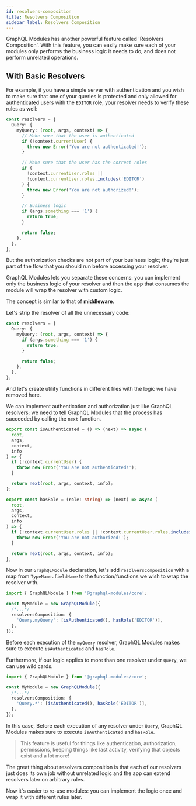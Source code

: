 ```yaml
---
id: resolvers-composition
title: Resolvers Composition
sidebar_label: Resolvers Composition
---
```


GraphQL Modules has another powerful feature called 'Resolvers Composition'.
With this feature, you can easily make sure each of your modules only performs the business logic it needs to do, and does not perform unrelated operations.

## With Basic Resolvers

For example, if you have a simple server with authentication and you wish to make sure that one of your queries is protected and only allowed for authenticated users with the `EDITOR` role, your resolver needs to verify these rules as well:

```typescript
const resolvers = {
  Query: {
    myQuery: (root, args, context) => {
      // Make sure that the user is authenticated
      if (!context.currentUser) {
        throw new Error('You are not authenticated!');
      }

      // Make sure that the user has the correct roles
      if (
        !context.currentUser.roles ||
        !context.currentUser.roles.includes('EDITOR')
      ) {
        throw new Error('You are not authorized!');
      }

      // Business logic
      if (args.something === '1') {
        return true;
      }

      return false;
    },
  },
};
```

But the authorization checks are not part of your business logic;
they're just part of the flow that you should run before accessing your resolver.

GraphQL Modules lets you separate these concerns: you can implement only the business logic of your resolver and then the app that consumes the module will wrap the resolver with custom logic.

The concept is similar to that of **middleware**.

Let's strip the resolver of all the unnecessary code:

```typescript
const resolvers = {
  Query: {
    myQuery: (root, args, context) => {
      if (args.something === '1') {
        return true;
      }

      return false;
    },
  },
};
```

And let's create utility functions in different files with the logic we have removed here.

We can implement authentication and authorization just like GraphQL resolvers; we need to tell GraphQL Modules that the process has succeeded by calling the `next` function.

```typescript
export const isAuthenticated = () => (next) => async (
  root,
  args,
  context,
  info
) => {
  if (!context.currentUser) {
    throw new Error('You are not authenticated!');
  }

  return next(root, args, context, info);
};

export const hasRole = (role: string) => (next) => async (
  root,
  args,
  context,
  info
) => {
  if (!context.currentUser.roles || !context.currentUser.roles.includes(role)) {
    throw new Error('You are not authorized!');
  }

  return next(root, args, context, info);
};
```

Now in our `GraphQLModule` declaration, let's add `resolversComposition` with a map from `TypeName.fieldName` to the function/functions we wish to wrap the resolver with.

```typescript
import { GraphQLModule } from '@graphql-modules/core';

const MyModule = new GraphQLModule({
  /*...*/
  resolversComposition: {
    'Query.myQuery': [isAuthenticated(), hasRole('EDITOR')],
  },
});
```

Before each execution of the `myQuery` resolver, GraphQL Modules makes sure to execute `isAuthenticated` and `hasRole`.

Furthermore, if our logic applies to more than one resolver under `Query`, we can use wild cards.

```typescript
import { GraphQLModule } from '@graphql-modules/core';

const MyModule = new GraphQLModule({
  /*...*/
  resolversComposition: {
    'Query.*': [isAuthenticated(), hasRole('EDITOR')],
  },
});
```

In this case, Before each execution of any resolver under `Query`, GraphQL Modules makes sure to execute `isAuthenticated` and `hasRole`.

> This feature is useful for things like authentication, authorization, permissions, keeping things like last activity, verifying that objects exist and a lot more!

The great thing about resolvers composition is that each of our resolvers just does its own job without unrelated logic and the app can extend resolvers later on arbitrary rules.

Now it's easier to re-use modules: you can implement the logic once and wrap it with different rules later.
